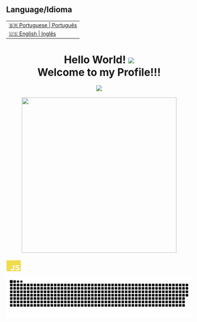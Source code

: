 <table  align=center>
      <h2>Language/Idioma</h2>
  <tr>
    <td>
      <a href="README.md">🇧🇷 Portuguese | Português</a>
    </td>
  </tr>
  <tr>
    <td>
      <a href="readme_en-us.md">🇺🇸 English | Inglês</a>
    </td>
  </tr>
</table>


<h1 align="center">
Hello World!
      <img src="https://c.tenor.com/_4EQjxYqQawAAAAi/thumbs-up.gif"
    width="35px">
  <br />
Welcome to my Profile!!!
</h1>


<p align=center>
   <img src= "https://readme-typing-svg.herokuapp.com?font=Press+Start+2P&color=%237E3ACE&size=24&duration=6420&center=true&vCenter=true&width=999&height=99&lines=I'm+Luis+Armando;I'm+Junior;Studying+systems+analysis+and+development;I+like+to+create%2C+adapt+and+facilitate"/>
<p>	
	
		
<div align="center">
      <img width="420px" height="420px" src="https://acegif.com/wp-content/gif/anime-sleep-75.gif"/>
</div>

<div style="display: inline_block">
	<br>
	<img align="center" alt="Luis-Js" height="30" width="40" src="https://raw.githubusercontent.com/devicons/devicon/master/icons/javascript/javascript-plain.svg">
</div>


![Snake animation](https://github.com/Luis-Armandoo/Luis-Armandoo/blob/output/github-contribution-grid-snake.svg)
